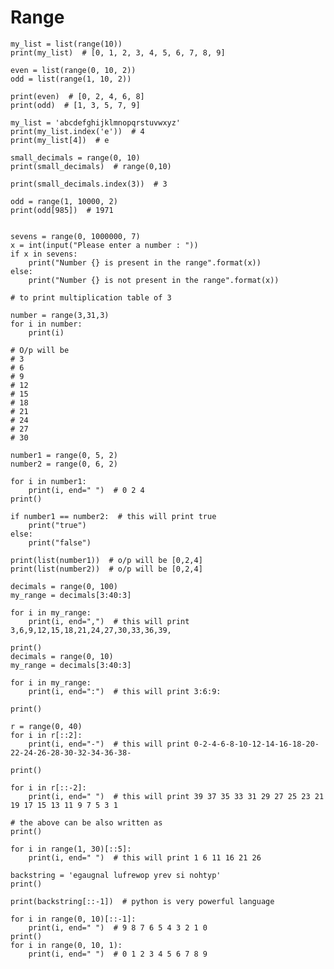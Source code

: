 # Range

    my_list = list(range(10))
    print(my_list)  # [0, 1, 2, 3, 4, 5, 6, 7, 8, 9]
    
    even = list(range(0, 10, 2))
    odd = list(range(1, 10, 2))
    
    print(even)  # [0, 2, 4, 6, 8]
    print(odd)  # [1, 3, 5, 7, 9]
    
    my_list = 'abcdefghijklmnopqrstuvwxyz'
    print(my_list.index('e'))  # 4
    print(my_list[4])  # e
    
    small_decimals = range(0, 10)
    print(small_decimals)  # range(0,10)
    
    print(small_decimals.index(3))  # 3
    
    odd = range(1, 10000, 2)
    print(odd[985])  # 1971
    
    
    sevens = range(0, 1000000, 7)
    x = int(input("Please enter a number : "))
    if x in sevens:
        print("Number {} is present in the range".format(x))
    else:
        print("Number {} is not present in the range".format(x))
    
    # to print multiplication table of 3
    
    number = range(3,31,3)
    for i in number:
        print(i)
    
    # O/p will be
    # 3
    # 6
    # 9
    # 12
    # 15
    # 18
    # 21
    # 24
    # 27
    # 30
    
    number1 = range(0, 5, 2)
    number2 = range(0, 6, 2)
    
    for i in number1:
        print(i, end=" ")  # 0 2 4
    print()
    
    if number1 == number2:  # this will print true
        print("true")
    else:
        print("false")
    
    print(list(number1))  # o/p will be [0,2,4]
    print(list(number2))  # o/p will be [0,2,4]
    
    decimals = range(0, 100)
    my_range = decimals[3:40:3]
    
    for i in my_range:
        print(i, end=",")  # this will print 3,6,9,12,15,18,21,24,27,30,33,36,39,
    
    print()
    decimals = range(0, 10)
    my_range = decimals[3:40:3]
    
    for i in my_range:
        print(i, end=":")  # this will print 3:6:9:
    
    print()
    
    r = range(0, 40)
    for i in r[::2]:
        print(i, end="-")  # this will print 0-2-4-6-8-10-12-14-16-18-20-22-24-26-28-30-32-34-36-38-
    
    print()
    
    for i in r[::-2]:
        print(i, end=" ")  # this will print 39 37 35 33 31 29 27 25 23 21 19 17 15 13 11 9 7 5 3 1
    
    # the above can be also written as
    print()
    
    for i in range(1, 30)[::5]:
        print(i, end=" ")  # this will print 1 6 11 16 21 26
    
    backstring = 'egaugnal lufrewop yrev si nohtyp'
    print()
    
    print(backstring[::-1])  # python is very powerful language
    
    for i in range(0, 10)[::-1]:
        print(i, end=" ")  # 9 8 7 6 5 4 3 2 1 0
    print()
    for i in range(0, 10, 1):
        print(i, end=" ")  # 0 1 2 3 4 5 6 7 8 9
